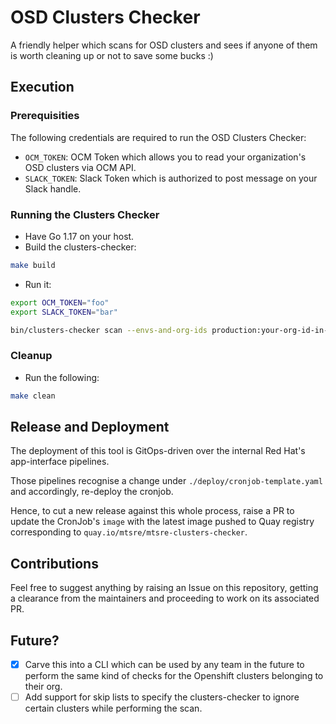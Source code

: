 # OSD Clusters Checker

A friendly helper which scans for OSD clusters and sees if anyone of them is worth cleaning up or not to save some bucks :)

## Execution

### Prerequisities

The following credentials are required to run the OSD Clusters Checker:
* `OCM_TOKEN`: OCM Token which allows you to read your organization's OSD clusters via OCM API.
* `SLACK_TOKEN`: Slack Token which is authorized to post message on your Slack handle.

### Running the Clusters Checker

* Have Go 1.17 on your host.
* Build the clusters-checker:
```sh
make build
```
* Run it:
```sh
export OCM_TOKEN="foo"
export SLACK_TOKEN="bar"

bin/clusters-checker scan --envs-and-org-ids production:your-org-id-in-production --envs-and-org-ids staging:your-org-id-in-stagubg --envs-and-org-ids integration:your-org-id-in-integration  --slack-channel-id channel-id
```

### Cleanup

* Run the following:
```sh
make clean
```

## Release and Deployment

The deployment of this tool is GitOps-driven over the internal Red Hat's app-interface pipelines.

Those pipelines recognise a change under `./deploy/cronjob-template.yaml` and accordingly, re-deploy the cronjob.

Hence, to cut a new release against this whole process, raise a PR to update the CronJob's `image` with the latest image pushed to Quay registry corresponding to `quay.io/mtsre/mtsre-clusters-checker`.

## Contributions

Feel free to suggest anything by raising an Issue on this repository, getting a clearance from the maintainers and proceeding to work on its associated PR.

## Future? 

- [x] Carve this into a CLI which can be used by any team in the future to perform the same kind of checks for the Openshift clusters belonging to their org.
- [ ] Add support for skip lists to specify the clusters-checker to ignore certain clusters while performing the scan.
